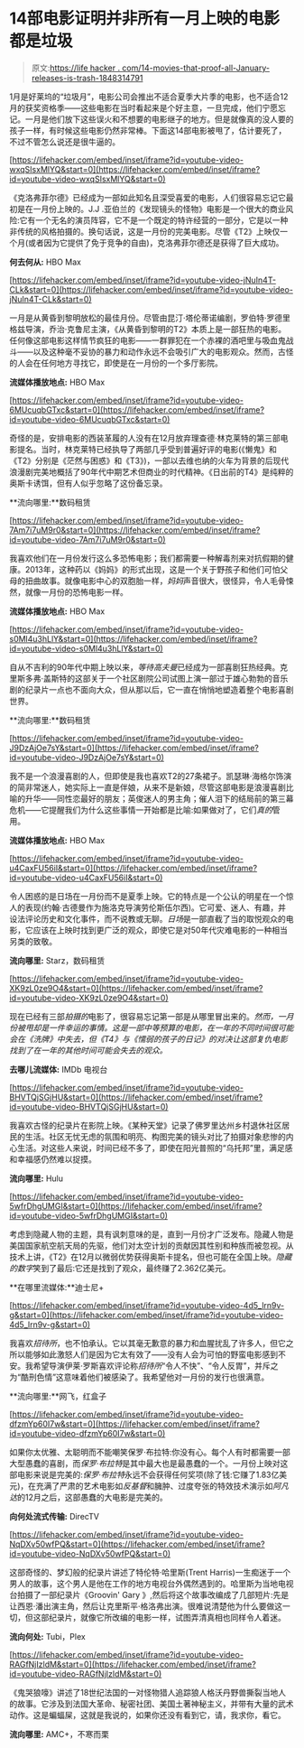 # 14部电影证明并非所有一月上映的电影都是垃圾

> 原文:[https://life hacker . com/14-movies-that-proof-all-January-releases-is-trash-1848314791](https://lifehacker.com/14-movies-that-prove-not-all-january-releases-are-trash-1848314791)

1月是好莱坞的“垃圾月”，电影公司会推出不适合夏季大片季的电影，也不适合12月的获奖资格季——这些电影在当时看起来是个好主意，一旦完成，他们宁愿忘记。一月是他们放下这些误火和不想要的电影继子的地方。但是就像真的没人要的孩子一样，有时候这些电影仍然非常棒。下面这14部电影被甩了，估计要死了，不过不管怎么说还是很牛逼的。

 [https://lifehacker.com/embed/inset/iframe?id=youtube-video-wxqSIsxMlYQ&start=0](https://lifehacker.com/embed/inset/iframe?id=youtube-video-wxqSIsxMlYQ&start=0) 

《克洛弗菲尔德》已经成为一部如此知名且深受喜爱的电影，人们很容易忘记它最初是在一月份上映的。J.J .亚伯兰的《发现镜头的怪物》电影是一个很大的商业风险:它有一个无名的演员阵容，它不是一个既定的特许经营的一部分，它是以一种非传统的风格拍摄的。换句话说，这是一月份的完美电影。尽管《T2》上映仅一个月(或者因为它提供了免于竞争的自由)，克洛弗菲尔德还是获得了巨大成功。

**何去何从:** HBO Max

 [https://lifehacker.com/embed/inset/iframe?id=youtube-video-jNuIn4T-CLk&start=0](https://lifehacker.com/embed/inset/iframe?id=youtube-video-jNuIn4T-CLk&start=0) 

一月是从黄昏到黎明放松的最佳月份。尽管由昆汀·塔伦蒂诺编剧，罗伯特·罗德里格兹导演，乔治·克鲁尼主演，《从黄昏到黎明的T2》本质上是一部狂热的电影。任何像这部电影这样情节疯狂的电影——一群罪犯在一个赤裸的酒吧里与吸血鬼战斗——以及这种毫不妥协的暴力和动作永远不会吸引广大的电影观众。然而，古怪的人会在任何地方寻找它，即使是在一月份的一个多厅影院。

**流媒体播放地点:** HBO Max

 [https://lifehacker.com/embed/inset/iframe?id=youtube-video-6MUcuqbGTxc&start=0](https://lifehacker.com/embed/inset/iframe?id=youtube-video-6MUcuqbGTxc&start=0) 

奇怪的是，安排电影的西装革履的人没有在12月放弃理查德·林克莱特的第三部电影提名。当时，林克莱特已经执导了两部几乎受到普遍好评的电影(《懒鬼》和《T2》分别是《茫然与困惑》和《T3》)，一部以去维也纳的火车为背景的后现代浪漫剧完美地概括了90年代中期艺术但商业的时代精神。《日出前的T4》是纯粹的奥斯卡诱饵，但有人似乎忽略了这份备忘录。

**流向哪里:**数码租赁

 [https://lifehacker.com/embed/inset/iframe?id=youtube-video-7Am7i7uM9r0&start=0](https://lifehacker.com/embed/inset/iframe?id=youtube-video-7Am7i7uM9r0&start=0) 

我喜欢他们在一月份发行这么多恐怖电影；我们都需要一种解毒剂来对抗假期的健康。2013年，这种药以《妈妈》的形式出现，这是一个关于野孩子和他们可怕父母的扭曲故事。就像电影中心的双胞胎一样，*妈妈*声音很大，很怪异，令人毛骨悚然，就像一月份的恐怖电影一样。

**流媒体播放地点:** HBO Max

 [https://lifehacker.com/embed/inset/iframe?id=youtube-video-s0Ml4u3hLlY&start=0](https://lifehacker.com/embed/inset/iframe?id=youtube-video-s0Ml4u3hLlY&start=0) 

自从不吉利的90年代中期上映以来，*等待高夫曼*已经成为一部喜剧狂热经典。克里斯多弗·盖斯特的这部关于一个社区剧院公司试图上演一部过于雄心勃勃的音乐剧的纪录片一点也不面向大众，但从那以后，它一直在悄悄地塑造着整个电影喜剧世界。

**流向哪里:**数码租赁

 [https://lifehacker.com/embed/inset/iframe?id=youtube-video-J9DzAjOe7sY&start=0](https://lifehacker.com/embed/inset/iframe?id=youtube-video-J9DzAjOe7sY&start=0) 

我不是一个浪漫喜剧的人，但即使是我也喜欢T2的27条裙子。凯瑟琳·海格尔饰演的简非常迷人，她实际上一直是伴娘，从来不是新娘，尽管这部电影是浪漫喜剧比喻的升华——同性恋最好的朋友；英俊迷人的男主角；催人泪下的结局前的第三幕危机——它提醒我们为什么这些事情一开始都是比喻:如果做对了，它们*真的*管用。

**流媒体播放地点:** HBO Max

 [https://lifehacker.com/embed/inset/iframe?id=youtube-video-u4CaxFU56iI&start=0](https://lifehacker.com/embed/inset/iframe?id=youtube-video-u4CaxFU56iI&start=0) 

令人困惑的是日场在一月份而不是夏季上映。它的特点是一个公认的明星在一个惊人的表现(约翰·古德曼作为施洛克导演劳伦斯伍尔西)。它可爱、迷人、有趣，并设法评论历史和文化事件，而不说教或无聊。*日场*是一部直截了当的取悦观众的电影，它应该在上映时找到更广泛的观众，即使它是对50年代灾难电影的一种相当另类的致敬。

**流向哪里:** Starz，数码租赁

 [https://lifehacker.com/embed/inset/iframe?id=youtube-video-XK9zL0ze9O4&start=0](https://lifehacker.com/embed/inset/iframe?id=youtube-video-XK9zL0ze9O4&start=0) 

现在已经有三部*拍摄的*电影了，很容易忘记第一部是从哪里冒出来的。*然而，一月份被甩却是一件幸运的事情。这是一部中等预算的电影，在一年的不同时间很可能会在《洗牌》中失去，但《T4》与《懦弱的孩子的日记》的对决让这部复仇电影找到了在一年的其他时间可能会失去的观众。*

**去哪儿流媒体:** IMDb 电视台

 [https://lifehacker.com/embed/inset/iframe?id=youtube-video-BHVTQjSGjHU&start=0](https://lifehacker.com/embed/inset/iframe?id=youtube-video-BHVTQjSGjHU&start=0) 

我喜欢古怪的纪录片在影院上映。《某种天堂》记录了佛罗里达州乡村退休社区居民的生活。社区无忧无虑的氛围和明亮、构图完美的镜头对比了拍摄对象悲惨的内心生活。对这些人来说，时间已经不多了，即使在阳光普照的“乌托邦”里，满足感和幸福感仍然难以捉摸。

**流向哪里:** Hulu

 [https://lifehacker.com/embed/inset/iframe?id=youtube-video-5wfrDhgUMGI&start=0](https://lifehacker.com/embed/inset/iframe?id=youtube-video-5wfrDhgUMGI&start=0) 

考虑到隐藏人物的主题，具有讽刺意味的是，直到一月份才广泛发布。隐藏人物是美国国家航空航天局的先驱，他们对太空计划的贡献因其性别和种族而被忽视。从技术上讲，《T2》在12月以微弱优势获得奥斯卡提名，但也可能在全国上映。*隐藏的数字*笑到了最后:它还是找到了观众，最终赚了2.362亿美元。

**在哪里流媒体:**迪士尼+

 [https://lifehacker.com/embed/inset/iframe?id=youtube-video-4d5_lrn9v-g&start=0](https://lifehacker.com/embed/inset/iframe?id=youtube-video-4d5_lrn9v-g&start=0) 

我喜欢*招待所*，也不怕承认。它以其毫无歉意的暴力和血腥扰乱了许多人，但它之所以能够如此激怒人们是因为它太有效了——没有人会为可怕的野蛮电影感到不安。我希望导演伊莱·罗斯喜欢评论称*招待所*“令人不快”、“令人反胃”，并斥之为“酷刑色情”这意味着他们被感染了。我希望他对一月份的发行也很满意。

**流向哪里:**网飞，红盒子

 [https://lifehacker.com/embed/inset/iframe?id=youtube-video-dfzmYp60I7w&start=0](https://lifehacker.com/embed/inset/iframe?id=youtube-video-dfzmYp60I7w&start=0) 

如果你太优雅、太聪明而不能嘲笑保罗·布拉特:你没有心。每个人有时都需要一部大型愚蠢的喜剧，而*保罗·布拉特*是其中最大也是最愚蠢的一个。一月份上映对这部电影来说是完美的:*保罗·布拉特*永远不会获得任何奖项(除了钱:它赚了1.83亿美元)，在充满了严肃的艺术电影如*反基督*和臃肿、过度夸张的特效技术演示如*阿凡达*的12月之后，这部愚蠢的大电影是完美的。

**向何处流式传输:** DirecTV

 [https://lifehacker.com/embed/inset/iframe?id=youtube-video-NqDXv50wfPQ&start=0](https://lifehacker.com/embed/inset/iframe?id=youtube-video-NqDXv50wfPQ&start=0) 

这部奇怪的、梦幻般的纪录片讲述了特伦特·哈里斯(Trent Harris)一生痴迷于一个男人的故事，这个男人是他在工作的地方电视台外偶然遇到的。哈里斯为当地电视台拍摄了一部纪录片《Groovin' Gary 》,然后将这个故事改编成了几部短片:先是让西恩·潘出演主角，然后让克里斯平·格洛弗出演。很难说清楚他为什么要做这一切，但这部纪录片，就像它所改编的电影一样，试图弄清真相也同样令人着迷。

**流向何处:** Tubi，Plex

 [https://lifehacker.com/embed/inset/iframe?id=youtube-video-RAGfNjIzldM&start=0](https://lifehacker.com/embed/inset/iframe?id=youtube-video-RAGfNjIzldM&start=0) 

《鬼哭狼嚎》讲述了18世纪法国的一对怪物猎人追踪狼人格沃丹野兽撕裂当地人的故事。它涉及到法国大革命、秘密社团、美国土著神秘主义，并带有大量的武术动作。这是蝙蝠屎，这就是我说的，如果你还没有看到它，请，我求你，看它。

**流向哪里:** AMC+，不寒而栗